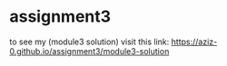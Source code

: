 # assignment3

to see my (module3 solution) visit this link: https://aziz-0.github.io/assignment3/module3-solution
